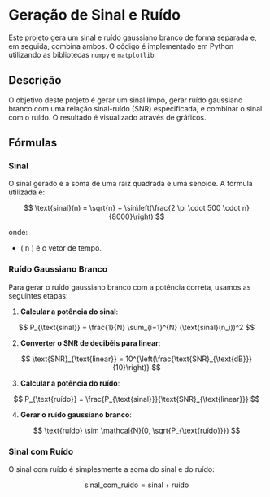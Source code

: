 # Geração de Sinal e Ruído

Este projeto gera um sinal e ruído gaussiano branco de forma separada e, em seguida, combina ambos. O código é implementado em Python utilizando as bibliotecas `numpy` e `matplotlib`.

## Descrição

O objetivo deste projeto é gerar um sinal limpo, gerar ruído gaussiano branco com uma relação sinal-ruído (SNR) especificada, e combinar o sinal com o ruído. O resultado é visualizado através de gráficos.

## Fórmulas

### Sinal

O sinal gerado é a soma de uma raiz quadrada e uma senoide. A fórmula utilizada é:

$$
\text{sinal}(n) = \sqrt{n} + \sin\left(\frac{2 \pi \cdot 500 \cdot n}{8000}\right)
$$

onde:
- \( n \) é o vetor de tempo.

### Ruído Gaussiano Branco

Para gerar o ruído gaussiano branco com a potência correta, usamos as seguintes etapas:

1. **Calcular a potência do sinal**:

$$
P_{\text{sinal}} = \frac{1}{N} \sum_{i=1}^{N} (\text{sinal}(n_i))^2
$$

2. **Converter o SNR de decibéis para linear**:

$$
\text{SNR}_{\text{linear}} = 10^{\left(\frac{\text{SNR}_{\text{dB}}}{10}\right)}
$$

3. **Calcular a potência do ruído**:

$$
P_{\text{ruído}} = \frac{P_{\text{sinal}}}{\text{SNR}_{\text{linear}}}
$$

4. **Gerar o ruído gaussiano branco**:

$$
\text{ruído} \sim \mathcal{N}(0, \sqrt{P_{\text{ruído}}})
$$

### Sinal com Ruído

O sinal com ruído é simplesmente a soma do sinal e do ruído:

$$\text{sinal\_com\_ruido} = \text{sinal} + \text{ruido}$$